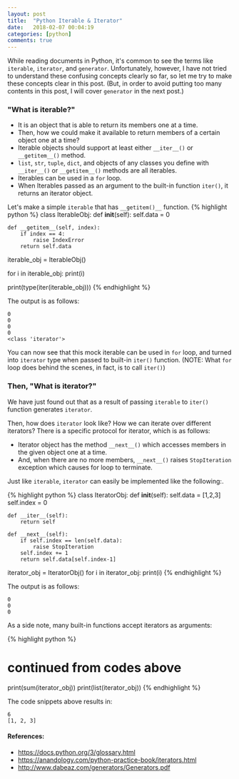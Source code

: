 ```yaml
---
layout: post
title:  "Python Iterable & Iterator"
date:   2018-02-07 00:04:19
categories: [python]
comments: true
---
```


While reading documents in Python, it's common to see the terms like `iterable`, `iterator`, and `generator`.
Unfortunately, however, I have not tried to understand these confusing concepts clearly so far, so let me try to make these concepts clear in this post. (But, in order to avoid putting too many contents in this post, I will cover `generator` in the next post.)

### "What is iterable?"

- It is an object that is able to return its members one at a time.
- Then, how we could make it available to return members of a certain object one at a time?
- Iterable objects should support at least either `__iter__()` or `__getitem__()` method.
- `list`, `str`, `tuple`, `dict`, and objects of any classes you define with `__iter__()` or `__getitem__()` methods are all iterables.
- Iterables can be used in a `for` loop.
- When Iterables passed as an argument to the built-in function `iter()`, it returns an iterator object.


Let's make a simple `iterable` that has `__getitem()__` function.
{% highlight python %}
class IterableObj:
    def __init__(self):
        self.data = 0
    
    def __getitem__(self, index):
        if index == 4:
            raise IndexError
        return self.data

iterable_obj = IterableObj()

for i in iterable_obj:
    print(i)

print(type(iter(iterable_obj)))
{% endhighlight %}

The output is as follows:
```
0
0
0
0
<class 'iterator'>
```

You can now see that this mock iterable can be used in `for` loop, and turned into `iterator` type when passed to built-in `iter()` function. (NOTE: What `for` loop does behind the scenes, in fact, is to call `iter()`)


### Then, "What is iterator?"

We have just found out that as a result of passing `iterable` to `iter()` function generates `iterator`.

Then, how does `iterator` look like? How we can iterate over different iterators?
There is a specific protocol for iterator, which is as follows:

- Iterator object has the method `__next__()` which accesses members in the given object one at a time.
- And, when there are no more members, `__next__()` raises `StopIteration` exception which causes for loop to terminate.

Just like `iterable`, `iterator` can easily be implemented like the following:.

{% highlight python %}
class IteratorObj:
    def __init__(self):
        self.data = [1,2,3]
        self.index = 0

    def __iter__(self):
        return self

    def __next__(self):
        if self.index == len(self.data):
            raise StopIteration
        self.index += 1
        return self.data[self.index-1]


iterator_obj = IteratorObj()
for i in iterator_obj:
    print(i)
{% endhighlight %}

The output is as follows:
```
0
0
0
```

As a side note, many built-in functions accept iterators as arguments:

{% highlight python %}
# continued from codes above
print(sum(iterator_obj))
print(list(iterator_obj))
{% endhighlight %}

The code snippets above results in:
```
6
[1, 2, 3]
```


#### References:
- https://docs.python.org/3/glossary.html
- https://anandology.com/python-practice-book/iterators.html
- http://www.dabeaz.com/generators/Generators.pdf